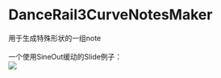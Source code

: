 # DanceRail3CurveNotesMaker

用于生成特殊形状的一组note<br>
<br>
一个使用SineOut缓动的Slide例子：<br>
![](https://github.com/Greenball233/DanceRail3EasedSlideMaker/raw/main/example.png)